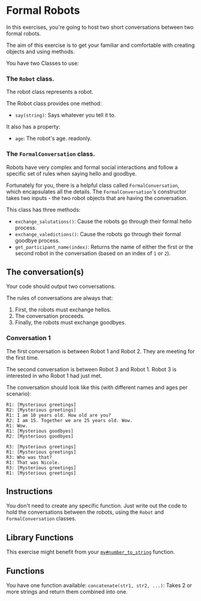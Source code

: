 # Formal Robots

In this exercises, you're going to host two short conversations between two formal robots.

The aim of this exercise is to get your familiar and comfortable with creating objects and using methods.

You have two Classes to use:

### The `Robot` class.

The robot class represents a robot.

The Robot class provides one method:

- `say(string)`: Says whatever you tell it to.

It also has a property:

- `age`: The robot's age. readonly.

### The `FormalConversation` class.

Robots have very complex and formal social interactions and follow a specific set of rules when saying hello and goodbye.

Fortunately for you, there is a helpful class called `FormalConversation`, which encapsulates all the details.
The `FormalConversation`'s constructor takes two inputs - the two robot objects that are having the conversation.

This class has three methods:

- `exchange_salutations()`: Cause the robots go through their formal hello process.
- `exchange_valedictions()`: Cause the robots go through their formal goodbye process.
- `get_participant_name(index)`: Returns the name of either the first or the second robot in the conversation (based on an index of `1` or `2`).

## The conversation(s)

Your code should output two conversations.

The rules of conversations are always that:

1. First, the robots must exchange hellos.
2. The conversation proceeds.
3. Finally, the robots must exchange goodbyes.

### Conversation 1

The first conversation is between Robot 1 and Robot 2.
They are meeting for the first time.

The second conversation is between Robot 3 and Robot 1.
Robot 3 is interested in who Robot 1 had just met.

The conversation should look like this (with different names and ages per scenario):

```
R1: [Mysterious greetings]
R2: [Mysterious greetings]
R1: I am 10 years old. How old are you?
R2: I am 15. Together we are 25 years old. Wow.
R1: Wow.
R1: [Mysterious goodbyes]
R2: [Mysterious goodbyes]

R3: [Mysterious greetings]
R1: [Mysterious greetings]
R3: Who was that?
R1: That was Nicole.
R3: [Mysterious greetings]
R1: [Mysterious greetings]
```

## Instructions

You don't need to create any specific function.
Just write out the code to hold the conversations between the robots, using the `Robot` and `FormalConversation` classes.

## Library Functions

This exercise might benefit from your [`my#number_to_string`](/bootcamp/custom_functions/number_to_string/edit) function.

## Functions

You have one function available:
`concatenate(str1, str2, ...)`: Takes 2 or more strings and return them combined into one.
